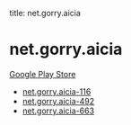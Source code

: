 title: net.gorry.aicia
# net.gorry.aicia


[Google Play Store](https://play.google.com/store/apps/details?id=net.gorry.aicia)


* [net.gorry.aicia-116](./net.gorry.aicia-116/)
* [net.gorry.aicia-492](./net.gorry.aicia-492/)
* [net.gorry.aicia-663](./net.gorry.aicia-663/)